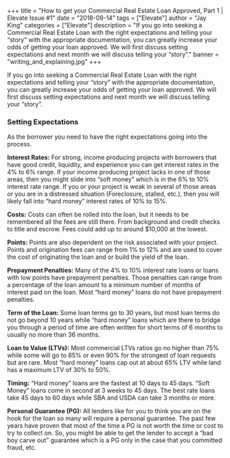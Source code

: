 +++
title = "How to get your Commercial Real Estate Loan Approved, Part 1 | Elevate Issue #1"
date = "2018-09-14"
tags = ["Elevate"]
author = "Jay King"
categories = ["Elevate"]
description = "If you go into seeking a Commercial Real Estate Loan with the right expectations and telling your “story” with the appropriate documentation, you can greatly increase your odds of getting your loan approved. We will first discuss setting expectations and next month we will discuss telling your “story”."
banner = "writing_and_explaining.jpg"
+++

If you go into seeking a Commercial Real Estate Loan with the right expectations and telling your “story” with the appropriate documentation, you can greatly increase your odds of getting your loan approved. We will first discuss setting expectations and next month we will discuss telling your “story”.

### Setting Expectations

As the borrower you need to have the right expectations going into the process.

**Interest Rates:** For strong, income producing projects with borrowers that have good credit, liquidity, and experience you can get interest rates in the 4% to 6% range. If your income producing project lacks in one of those areas, then you might slide into “soft money” which is in the 6% to 10% interest rate range. If you or your project is weak in several of those areas or you are in a distressed situation (Foreclosure, stalled, etc.), then you will likely fall into “hard money” interest rates of 10% to 15%.

**Costs:** Costs can often be rolled into the loan, but it needs to be remembered all the fees are still there. From background and credit checks to title and escrow. Fees could add up to around $10,000 at the lowest.

**Points:** Points are also dependent on the risk associated with your project.  Points and origination fees can range from 1% to 12% and are used to cover the cost of originating the loan and or build the yield of the loan.

**Prepayment Penalties:** Many of the 4% to 10% interest rate loans or loans with low points have prepayment penalties. Those penalties can range from a percentage of the loan amount to a minimum number of months of interest paid on the loan. Most “hard money” loans do not have prepayment penalties.

**Term of the Loan:** Some loan terms go to 30 years, but most loan terms do not go beyond 10 years while “hard money” loans which are there to bridge you through a period of time are often written for short terms of 6 months to usually no more than 36 months.

**Loan to Value (LTVs):** Most commercial LTVs ratios go no higher than 75% while some will go to 85% or even 90% for the strongest of loan requests but are rare.  Most “hard money” loans cap out at about 65% LTV while land has a maximum LTV of 30% to 50%.

**Timing:** “Hard money” loans are the fastest at 10 days to 45 days. “Soft Money” loans come in second at 3 weeks to 45 days.  The best rate loans take 45 days to 60 days while SBA and USDA can take 3 months or more.

**Personal Guarantee (PG):** All lenders like for you to think you are on the hook for the loan so many will require a personal guarantee. The past few years have proven that most of the time a PG is not worth the time or cost to try to collect on. So, you might be able to get the lender to accept a “bad boy carve out” guarantee which is a PG only in the case that you committed fraud, etc.